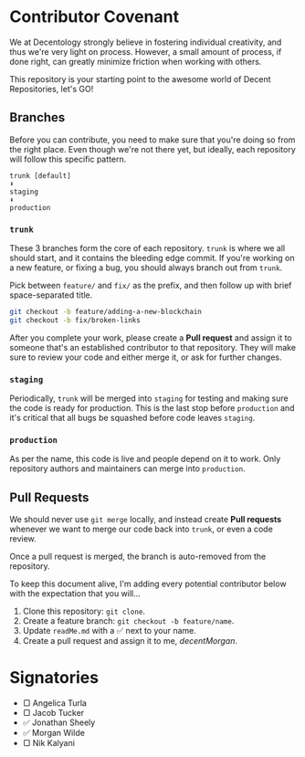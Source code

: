 # Contributor Covenant

We at Decentology strongly believe in fostering individual creativity, and thus
we're very light on process. However, a small amount of process, if done right,
can greatly minimize friction when working with others.

This repository is your starting point to the awesome world of Decent
Repositories, let's GO!

## Branches

Before you can contribute, you need to make sure that you're doing so from the
right place. Even though we're not there yet, but ideally, each repository will
follow this specific pattern.

```
trunk [default]
⬇
staging
⬇
production
```

### `trunk`

These 3 branches form the core of each repository. `trunk` is where we all
should start, and it contains the bleeding edge commit. If you're working on a
new feature, or fixing a bug, you should always branch out from `trunk`.

Pick between `feature/` and `fix/` as the prefix, and then follow up with
brief space-separated title.

```sh
git checkout -b feature/adding-a-new-blockchain
git checkout -b fix/broken-links
```

After you complete your work, please create a **Pull request** and assign it to
someone that's an established contributor to that repository. They will make
sure to review your code and either merge it, or ask for further changes.

### `staging`

Periodically, `trunk` will be merged into `staging` for testing and making sure
the code is ready for production. This is the last stop before `production` and
it's critical that all bugs be squashed before code leaves `staging`.

### `production`

As per the name, this code is live and people depend on it to work. Only
repository authors and maintainers can merge into `production`.

## Pull Requests

We should never use `git merge` locally, and instead create **Pull requests**
whenever we want to merge our code back into `trunk`, or even a code review.

Once a pull request is merged, the branch is auto-removed from the repository.

To keep this document alive, I'm adding every potential contributor below with
the expectation that you will...

1. Clone this repository: `git clone`.
2. Create a feature branch: `git checkout -b feature/name`.
3. Update `readMe.md` with a ✅ next to your name.
4. Create a pull request and assign it to me, *decentMorgan*.

# Signatories

- ▢ Angelica Turla
- ▢ Jacob Tucker
- ✅ Jonathan Sheely
- ✅ Morgan Wilde
- ▢ Nik Kalyani
